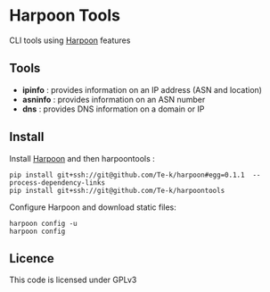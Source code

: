 # Harpoon Tools

CLI tools using [Harpoon](https://github.com/Te-k/harpoon) features

## Tools

* **ipinfo** : provides information on an IP address (ASN and location)
* **asninfo** : provides information on an ASN number
* **dns** : provides DNS information on a domain or IP

## Install

Install [Harpoon](https://github.com/Te-k/harpoon) and then harpoontools :

```
pip install git+ssh://git@github.com/Te-k/harpoon#egg=0.1.1  --process-dependency-links
pip install git+ssh://git@github.com/Te-k/harpoontools
```

Configure Harpoon and download static files:
```
harpoon config -u
harpoon config
```

## Licence

This code is licensed under GPLv3

